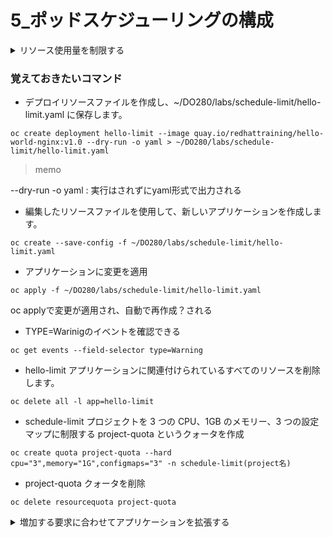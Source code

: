 # 5_ポッドスケジューリングの構成

<details>
<summary>リソース使用量を制限する</summary>
<div>

制限範囲(LimitRange)とリソースクォータ(Quota)を使用してアプリケーションのリソース消費を制限できるようになります。 

### リソースリクエストとポッドの制限の定義

- リソースリクエスト

スケジューリングに使用され、規定量未満の計算リソースではポッドを実行できないことを示します。スケジューラーは、ポッドのリクエストを満たす十分な計算リソースを持つノードの検出を試みます。 

- リソース制限

ポッドがノードのすべての計算リソースを使い尽くさないようにするために使用されます。ポッドを実行するノードは、Linux カーネルの cgroups 機能を設定してポッドのリソース制限を実行します。 


- 定義方法

1. **デプロイまたはデプロイ設定リソースのコンテナーごと**に定義する必要があります。リクエストと制限が定義されていない場合は、各コンテナーに resources: {} 行が表示されます。
```
...output omitted...
    spec:
      containers:                                    <- 各コンテナー
      - image: quay.io/redhattraining/hello-world-nginx:v1.0
        name: hello-world-nginx
        resources:                                   <- resource行
          requests:
            cpu: "10m"                               <- CPUとか
            memory: 20Mi                             <- メモリーをこのコンテナーは要求していることを示す。
          limits:
            cpu: "80m"                               <- CPUと
            memory: 100Mi                            <- メモリーの使用限界、このコンテナーはこれ以上は使わないことを指定
status: {}
```

2. oc editコマンドで

> oc set resources deployment hello-world-nginx **--requests** cpu=10m,memory=20Mi **--limits** cpu=80m,memory=100Mi

コマンドだと"="なんだなー、覚えづらい


### リクエスト、制限、実際の使用量の表示

- 計算使用情報を表示

ex) ノード：node1の**計算使用情報**を表示

> oc describe node node1
```
[user@demo ~]$ oc describe node node1
Name:               node1
Roles:              worker
Labels:             beta.kubernetes.io/arch=amd64
                    beta.kubernetes.io/instance-type=m4.xlarge
                    beta.kubernetes.io/os=linux
...output omitted...
Non-terminated Pods:                      (20 in total)
...  Name                CPU Requests  ...  Memory Requests  Memory Limits  AGE
...  ----                ------------  ...  ---------------  -------------  ---
...  tuned-vdwt4         10m (0%)      ...  50Mi (0%)        0 (0%)         8d
...  dns-default-2rpwf   110m (3%)     ...  70Mi (0%)        512Mi (3%)     8d
...  node-ca-6xwmn       10m (0%)      ...  10Mi (0%)        0 (0%)         8d
...output omitted...
  Resource                    Requests     Limits
  --------                    --------     ------
  cpu                         600m (17%)   0 (0%)
  memory                      1506Mi (9%)  512Mi (3%)
...output omitted...
```

- oc adm top コマンドは**実際の使用量**を表示
    - kubernetes.ioサフィックスが付いているものは内部的に使われ、弄れない。

> oc adm top nodes -l node-role.kubernetes.io/worker


### クォータの適用

OpenShift Container Platform は、**Kubernetesリソース (ポッド、サービス、ルートなど)の数** と**物理または仮想ハードウェアリソース (CPU、メモリー、ストレージ容量など)の数**を追跡および制限する**クォータ** を実行できます。

Kubernetes リソースの数にクォータを適用して、Etcd データベースの無制限の増大を阻止することで、OpenShift コントロールプレーンの安定性が向上します。

Kubernetes リソースにクォータを使用すると、制限のある他のソフトウェアリソース (サービスの IP アドレスなど) の消耗も防ぐことができます。 

クォータ属性は、プロジェクトにあるすべてのポッドのリソースリクエストまたはリソース制限を追跡できます。デフォルトでは、クォータ属性はリソースリクエストを追跡します。
リソース制限を追跡するときは、計算リソースの名前に limits.cpu のように**接頭辞 limits**を付けます。 

- YAML 構文を使用して定義された ResourceQuota リソース
```
apiVersion: v1
kind: ResourceQuota
metadata:
  name: dev-quota
spec:
  hard:
    services: "10"
    cpu: "1300m"
    memory: "1.5Gi"
```

- 上記のResourceQuoteのYAML構文を用いて、クォータを作成。

> oc create --save-config -f dev-quota.yml 

- クォータを作成する別の方法は、次のように oc create quota コマンドを使用。

> oc create quota dev-quota --hard services=10,cpu=1300,memory=1.5Gi

- oc describe quota コマンドを使用すると、プロジェクト内のすべての ResourceQuota リソースに対して設定された累積制限数が表示されます。

- oc delete コマンドによる削除

> oc delete resourcequota QUOTA


### 制限の範囲の適用

**LimitRangeリソース** は limit とも呼ばれ、**プロジェクト内で定義された 1 つのポッドまたは 1 つのコンテナーに対して、計算リソースのリクエストおよび制限のデフォルト値、最小値、最大値を定義します。**

制限範囲リソースでは、イメージ、イメージストリーム、または永続ボリューム要求によってリクエストされるストレージ容量のデフォルト値、最小値、最大値を定義することもできます。

**制限範囲(LimitRange)は 1 つのポッドの有効な範囲とデフォルト値を定義し、リソースクォータ(Quota)はプロジェクト内の全ポッドの最大合計値のみを定義することを考慮してください。**


- 制限範囲の作成は、以下のようなYAML または JSON リソースの定義ファイルを oc create コマンドに渡すことによって作成します。 

> dev-limits.yml
```
apiVersion: "v1"
kind: "LimitRange"
metadata:
  name: "dev-limits"
spec:
  limits:
    - type: "Pod"
      max:
        cpu: "500m"
        memory: "750Mi"
      min:
        cpu: "10m"
        memory: "5Mi"
    - type: "Container"
      default:
        cpu: "100m"
        memory: "100Mi"
      max:
        cpu: "500m"
        memory: "750Mi"
      min:
        cpu: "10m"
        memory: "5Mi"
```

> oc create --save-config -f dev-limits.yml

- プロジェクトに適用されている制限を表示

> oc describe limitrange dev-limits

- アクティブな制限範囲の削除

> oc delete limitrange dev-limits

</div>
</details>


### 覚えておきたいコマンド

- デプロイリソースファイルを作成し、~/DO280/labs/schedule-limit/hello-limit.yaml に保存します。

```
oc create deployment hello-limit --image quay.io/redhattraining/hello-world-nginx:v1.0 --dry-run -o yaml > ~/DO280/labs/schedule-limit/hello-limit.yaml
```

> memo

--dry-run -o yaml : 実行はされずにyaml形式で出力される


- 編集したリソースファイルを使用して、新しいアプリケーションを作成します。 
```
oc create --save-config -f ~/DO280/labs/schedule-limit/hello-limit.yaml
```

- アプリケーションに変更を適用
```
oc apply -f ~/DO280/labs/schedule-limit/hello-limit.yaml
```

oc applyで変更が適用され、自動で再作成？される

- TYPE=Warinigのイベントを確認できる
```
oc get events --field-selector type=Warning
```

- hello-limit アプリケーションに関連付けられているすべてのリソースを削除します。
```
oc delete all -l app=hello-limit
```

- schedule-limit プロジェクトを 3 つの CPU、1GB のメモリー、3 つの設定マップに制限する project-quota というクォータを作成
```
oc create quota project-quota --hard cpu="3",memory="1G",configmaps="3" -n schedule-limit(project名)
```

- project-quota クォータを削除
```
oc delete resourcequota project-quota
```


<details>
<summary>増加する要求に合わせてアプリケーションを拡張する</summary>
<div>

### 設定ワークロードでのポッドレプリカの指定

特定のデプロイまたはデプロイ設定のポッドレプリカの数をニーズに合わせて増減させることができます。

ReplicaSet および ReplicationController リソースにかかわらず、アプリケーションに必要なレプリカの数は**通常、デプロイまたはデプロイ設定(dc)リソースで定義されています。**

次のデプロイリソース (oc create deployment コマンドを使用して作成) には、以下の項目が表示されます。 

```
apiVersion: apps/v1
kind: Deployment
...output omitted...
spec:
  replicas: 1         ...(1) レプリカ数
  selector:
    matchLabels:
      app: scale      ...(2)　
  strategy: {}
  template:           ...(3)
    metadata:
      labels:
        app: scale    ...(4)
    spec:
      containers:
...output omitted...
```

### ポッドレプリカ数の手動スケーリング

開発者と管理者は、プロジェクト内のポッドレプリカの数を手動でスケーリングすることを選択できます。
予想されるトラフィックの急増に備えて多くのポッドが必要になったり、ポッド数が減少してクラスターの他の場所で使用可能なリソースを解放したりする場合があります。

ポッドのレプリカ数を増やす場合も減らす場合も、最初の手順は、スケーリングする適切なデプロイまたはデプロイ設定 (dc) を oc get コマンドを使用して特定することです。

- deployment/scaleのレプリカ数を手動で増やす

> oc scale --replicas 5 deployment/scale


### ポッドの自動スケーリング

OpenShift ではアプリケーションポッドの現在の負荷に基づいて、**HorizontalPodAutoscaler リソースタイプ**を使用してデプロイまたはデプロイ設定を自動スケーリングすることができます。 

- 水平ポッド自動スケーラーリソースを作成するには、次の例のように oc autoscale コマンドを使用する方法をお勧めします。 

> oc autoscale dc/hello --min 1 --max 10 --cpu-percent 80

- loadtest アプリケーションで常に 2 つのアプリケーションポッドが実行されるようにします。この数は、CPU の負荷が 50% を超えたときに最大で 10 ポッドまで増えます。

> oc autoscale deployment/loadtest --min 2 --max 10 --cpu-percent 50

DeploymentなのかDeploymentConfigなのかはoc getで探せばいいだけ


- hello デプロイ設定のレプリカの数を変更し、要求された CPU 合計使用量の 80% 未満にポッドを保ちます。 

> oc autoscale dc/hello --min 1 --max 10 --cpu-percent 80

- 現在のプロジェクトの水平ポッド自動スケーラーリソースに関する情報を取得する

> oc get hpa
```
[user@demo ~]$ oc get hpa
NAME   REFERENCE               TARGETS        MINPODS  MAXPODS  REPLICAS  ...
hello  DeploymentConfig/hello  <unknown>/80%  1        10       1         ...
scale  Deployment/scale        60%/80%        2        10       2         ...
```

> 特定のtargetm指定できる。
```
[user@demo ~]$ oc get hpa/loadtest
NAME      REFERENCE            TARGETS    MINPODS  MAXPODS  REPLICAS  ...
loadtest  Deployment/loadtest  172%/50%   2        10       9         ...
```

## クラスタノードへの Pod 配置を制御する

### 複数のプロジェクトへのクォータの適用

ClusterResourceQuota リソースは、永続ボリュームと同様の方法でクラスターレベルで作成され、複数のプロジェクトに適用されるリソースの制約を指定します。

クラスター管理者は、次の 2 つの方法でクラスターリソースクォータの対象となるプロジェクトを指定できる。

1. openshift.io/requester のアノテーションを使ってプロジェクトオーナーを指定する。
2. セレクターを使用する。ラベルがセレクターと一致するすべてのプロジェクトが、クォータの対象となります。 


- qa ユーザーが所有する全プロジェクトのためのクラスターリソースクォータの作成例
```
oc create clusterquota user-qa --project-annotation-selector openshift.io/requester=qa --hard pods=12,secrets=20
```

- environment=qa ラベルが割り当てられた全プロジェクトのためのクラスターリソースクォータの作成例
```
oc create clusterquota env-qa --project-label-selector environment=qa --hard pods=10,services=5
```

- 削除
```
oc delete clusterquota QUOTA
```